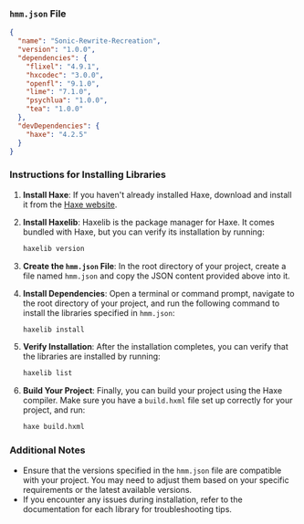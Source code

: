 ### `hmm.json` File

```json
{
  "name": "Sonic-Rewrite-Recreation",
  "version": "1.0.0",
  "dependencies": {
    "flixel": "4.9.1",
    "hxcodec": "3.0.0",
    "openfl": "9.1.0",
    "lime": "7.1.0",
    "psychlua": "1.0.0",
    "tea": "1.0.0"
  },
  "devDependencies": {
    "haxe": "4.2.5"
  }
}
```

### Instructions for Installing Libraries

1. **Install Haxe**: If you haven't already installed Haxe, download and install it from the [Haxe website](https://haxe.org/download/).

2. **Install Haxelib**: Haxelib is the package manager for Haxe. It comes bundled with Haxe, but you can verify its installation by running:
   ```bash
   haxelib version
   ```

3. **Create the `hmm.json` File**: In the root directory of your project, create a file named `hmm.json` and copy the JSON content provided above into it.

4. **Install Dependencies**: Open a terminal or command prompt, navigate to the root directory of your project, and run the following command to install the libraries specified in `hmm.json`:
   ```bash
   haxelib install
   ```

5. **Verify Installation**: After the installation completes, you can verify that the libraries are installed by running:
   ```bash
   haxelib list
   ```

6. **Build Your Project**: Finally, you can build your project using the Haxe compiler. Make sure you have a `build.hxml` file set up correctly for your project, and run:
   ```bash
   haxe build.hxml
   ```

### Additional Notes

- Ensure that the versions specified in the `hmm.json` file are compatible with your project. You may need to adjust them based on your specific requirements or the latest available versions.
- If you encounter any issues during installation, refer to the documentation for each library for troubleshooting tips.